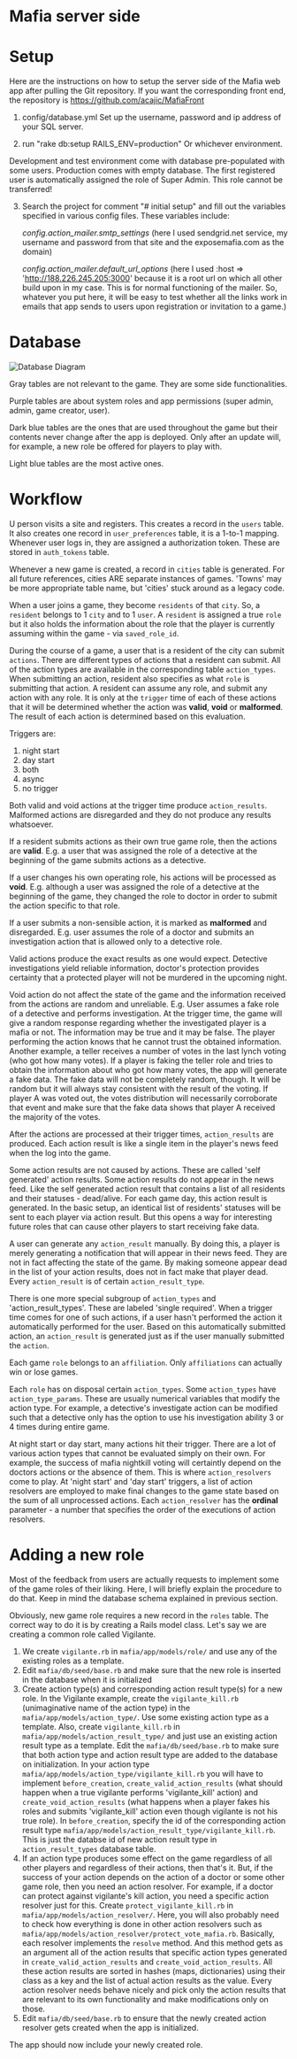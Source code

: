 Mafia server side
==========

# Setup

Here are the instructions on how to setup the server side of the Mafia web app after pulling the Git repository. If you want the corresponding front end, the repository is https://github.com/acajic/MafiaFront

1. config/database.yml
Set up the username, password and ip address of your SQL server.

2. run "rake db:setup RAILS_ENV=production"
Or whichever environment.

Development and test environment come with database pre-populated with some users.
Production comes with empty database. The first registered user is automatically assigned the role of Super Admin. This role cannot be transferred!

3. Search the project for comment "# initial setup" and fill out the variables specified in various config files.
These variables include:
	
	*config.action_mailer.smtp_settings* (here I used sendgrid.net service, my username and password from that site and the exposemafia.com as the domain)
	
	*config.action_mailer.default_url_options* (here I used :host => 'http://188.226.245.205:3000' because it is a root url on which all other build upon in my case. This is for normal functioning of the mailer. So, whatever you put here, it will be easy to test whether all the links work in emails that app sends to users upon registration or invitation to a game.)
	

# Database
	
![Database Diagram](DatabaseDiagram.png)

Gray tables are not relevant to the game. They are some side functionalities.

Purple tables are about system roles and app permissions (super admin, admin, game creator, user).

Dark blue tables are the ones that are used throughout the game but their contents never change after the app is deployed. Only after an update will, for example, a new role be offered for players to play with.

Light blue tables are the most active ones.

# Workflow

U person visits a site and registers. This creates a record in the `users` table. It also creates one record in `user_preferences` table, it is a 1-to-1 mapping.
Whenever user logs in, they are assigned a authorization token. These are stored in `auth_tokens` table.

Whenever a new game is created, a record in `cities` table is generated. For all future references, cities ARE separate instances of games. 'Towns' may be more appropriate table name, but 'cities' stuck around as a legacy code.

When a user joins a game, they become `residents` of that `city`. So, a `resident` belongs to 1 `city` and to 1 `user`. A `resident` is assigned a true `role` but it also holds the information about the role that the player is currently assuming within the game - via `saved_role_id`.

During the course of a game, a user that is a resident of the city can submit `actions`. There are different types of actions that a resident can submit. All of the action types are available in the corresponding table `action_types`. When submitting an action, resident also specifies as what `role` is submitting that action. A resident can assume any role, and submit any action with any role. It is only at the `trigger` time of each of these actions that it will be determined whether the action was **valid**, **void** or **malformed**. The result of each action is determined based on this evaluation.

Triggers are: 
1. night start
2. day start
3. both
4. async
5. no trigger

Both valid and void actions at the trigger time produce `action_results`. Malformed actions are disregarded and they do not produce any results whatsoever.

If a resident submits actions as their own true game role, then the actions are **valid**. E.g. a user that was assigned the role of a detective at the beginning of the game submits actions as a detective.

If a user changes his own operating role, his actions will be processed as **void**. E.g. although a user was assigned the role of a detective at the beginning of the game, they changed the role to doctor in order to submit the action specific to that role.

If a user submits a non-sensible action, it is marked as **malformed** and disregarded. E.g. user assumes the role of a doctor and submits an investigation action that is allowed only to a detective role.

Valid actions produce the exact results as one would expect. Detective investigations yield reliable information, doctor's protection provides certainty that a protected player will not be murdered in the upcoming night.

Void action do not affect the state of the game and the information received from the actions are random and unreliable. E.g. User assumes a fake role of a detective and performs investigation. At the trigger time, the game will give a random response regarding whether the investigated player is a mafia or not. The information may be true and it may be false. The player performing the action knows that he cannot trust the obtained information.
Another example, a teller receives a number of votes in the last lynch voting (who got how many votes). If a player is faking the teller role and tries to obtain the information about who got how many votes, the app will generate a fake data. The fake data will not be completely random, though. It will be random but it will always stay consistent with the result of the voting. If player A was voted out, the votes distribution will necessarily corroborate that event and make sure that the fake data shows that player A received the majority of the votes.


After the actions are processed at their trigger times, `action_results` are produced. Each action result is like a single item in the player's news feed when the log into the game.

Some action results are not caused by actions. These are called 'self generated' action results.
Some action results do not appear in the news feed. Like the self generated action result that contains a list of all residents and their statuses - dead/alive. For each game day, this action result is generated. In the basic setup, an identical list of residents' statuses will be sent to each player via action result. But this opens a way for interesting future roles that can cause other players to start receiving fake data.

A user can generate any `action_result` manually. By doing this, a player is merely generating a notification that will appear in their news feed. They are not in fact affecting the state of the game. By making someone appear dead in the list of your action results, does not in fact make that player dead.
Every `action_result` is of certain `action_result_type`.

There is one more special subgroup of `action_types` and 'action_result_types'. These are labeled 'single required'. When a trigger time comes for one of such actions, if a user hasn't performed the action it automatically performed for the user. Based on this automatically submitted action, an `action_result` is generated just as if the user manually submitted the `action`. 


Each game `role` belongs to an `affiliation`. Only `affiliations` can actually win or lose games.

Each `role` has on disposal certain `action_types`. Some `action_types` have `action_type_params`. These are usually numerical variables that modify the action type. For example, a detective's investigate action can be modified such that a detective only has the option to use his investigation ability 3 or 4 times during entire game.


At night start or day start, many actions hit their trigger. There are a lot of various action types that cannot be evaluated simply on their own. For example, the success of mafia nightkill voting will certaintly depend on the doctors actions or the absence of them. This is where `action_resolvers` come to play. At 'night start' and 'day start' triggers, a list of action resolvers are employed to make final changes to the game state based on the sum of all unprocessed actions. Each `action_resolver` has the **ordinal** parameter - a number that specifies the order of the executions of action resolvers.


# Adding a new role

Most of the feedback from users are actually requests to implement some of the game roles of their liking. Here, I will briefly explain the procedure to do that.
Keep in mind the database schema explained in previous section.

Obviously, new game role requires a new record in the `roles` table. The correct way to do it is by creating a Rails model class. Let's say we are creating a common role called Vigilante. 

1. We create `vigilante.rb` in `mafia/app/models/role/` and use any of the existing roles as a template.
2. Edit `mafia/db/seed/base.rb` and make sure that the new role is inserted in the database when it is initialized
3. Create action type(s) and corresponding action result type(s) for a new role. In the Vigilante example, create the `vigilante_kill.rb` (unimaginative name of the action type) in the `mafia/app/models/action_type/`. Use some existing action type as a template. Also, create `vigilante_kill.rb` in `mafia/app/models/action_result_type/` and just use an existing action result type as a template. Edit the `mafia/db/seed/base.rb` to make sure that both action type and action result type are added to the database on initialization.
In your action type `mafia/app/models/action_type/vigilante_kill.rb` you will have to implement `before_creation`, `create_valid_action_results` (what should happen when a true vigilante performs 'vigilante_kill' action) and `create_void_action_results` (what happens when a player fakes his roles and submits 'vigilante_kill' action even though vigilante is not his true role). In `before_creation`, specify the id of the corresponding action result type `mafia/app/models/action_result_type/vigilante_kill.rb`. This is just the databse id of new action result type in `action_result_types` database table.
4. If an action type produces some effect on the game regardless of all other players and regardless of their actions, then that's it. But, if the success of your action depends on the action of a doctor or some other game role, then you need an action resolver. For example, if a doctor can protect against vigilante's kill action, you need a specific action resolver just for this. Create `protect_vigilante_kill.rb` in `mafia/app/models/action_resolver/`. Here, you will also probably need to check how everything is done in other action resolvers such as `mafia/app/models/action_resolver/protect_vote_mafia.rb`.
Basically, each resolver implements the `resolve` method. And this method gets as an argument all of the action results that specific action types generated in `create_valid_action_results` and `create_void_action_results`. All these action results are sorted in hashes (maps, dictionaries) using their class as a key and the list of actual action results as the value. Every action resolver needs behave nicely and pick only the action results that are relevant to its own functionality and make modifications only on those.
5. Edit `mafia/db/seed/base.rb` to ensure that the newly created action resolver gets created when the app is initialized.

The app should now include your newly created role.

